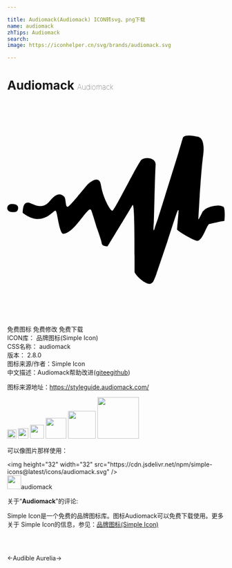 ```yaml
---

title: Audiomack(Audiomack) ICON转svg、png下载
name: audiomack
zhTips: Audiomack
search: 
image: https://iconhelper.cn/svg/brands/audiomack.svg

---
```


# Audiomack  <small style="font-size: 60%;font-weight: 100">Audiomack</small>

<div id="svg" class="svg-wrap">
<svg role="img" viewBox="0 0 24 24" xmlns="http://www.w3.org/2000/svg"><title>Audiomack icon</title><path d="M.33 11.39s.54-.09.77.14c.22.23.07.71-.22.72-.3.01-.57.06-.77-.14a.443.443 0 01.22-.72zm5.88 3.26c-.05.01-.11-.02-.16-.06-.39-.53-.53-2.37-.71-2.48-.18-.11-.85 1.02-2.19.9-.55-.05-1.12-.41-1.45-.66.03-.41.03-1.39.86-1.07.51.19 1.37.72 2.13-.23.84-1.05 1.3-.74 1.57-.51.28.22.1 1.41.51 1.08.41-.33 2.08-2.39 2.08-2.39s1.29-1.29 1.49.06c.2 1.36 1.04 2.87 1.27 2.82.22-.04 2.82-5.27 3.19-5.61.37-.34 1.63-.29 1.57.57-.06.87-.19 6.25-.19 6.25s-.15 1.52.09.71c.1-.34.21-.64.34-1 .64-2.03 1.73-5.51 2.28-7.3.12-.42.23-.79.32-1.07v-.01c.03-.13.06-.23.09-.32.05-.15.08-.26.09-.28.02-.07.09-.12.19-.16.09-.06.2-.06.31-.06.31-.03.69.01 1.04.11.11 0 .22.03.32.11 0 0 .01 0 .02.01.03.02.06.05.1.1h.01c.01.02.03.05.05.07.19.29.31.81.19 1.74-.3 2.31-.53 7.07-.53 7.07s-.05.23.44-.77c.01-.04.03-.07.05-.1.03-.02.06-.04.1-.08.29-.36 1.09-.56 1.65-.56.23.03.43.09.54.16.22.33.09 1.55.09 1.55-.46.04-1.34.29-1.65.33-.31.05-.78 2.05-1.44 1.85-.66-.21-2.13-1.12-2.13-1.24 0-.11.12-1.44.15-1.79v-.07-.01c.03-.27.01-.39-.12-.12-.11.23-.58 1.72-1.11 3.34-.05.14-1.05 3.13-1.18 3.49-.15.42-.29.75-.38.91-.13.19-.32.3-.58.23-.65-.2-1.46-1.08-1.47-1.3-.02-1.24.06-7.9-.24-7.35-.32.57-2.73 4.52-2.73 4.52-.04.01-.07.01-.11.01-.17-.02-.44-.07-.51-.23 0-.01-.01-.02-.01-.03-.01-.01-.01-.02-.02-.04-.03-.11-.04-.23-.07-.33-.11-.36-.28-.88-.47-1.4-.27-.9-.56-1.82-.61-1.92-.09-.2-.22-.12-.35 0-.54.45-1.68 2.45-2.72 2.56z"/></svg>
</div>
<detail full-name='audiomack'></detail>

<div class="detail-page">
<p>
<span><span class="badge-success badge">免费图标</span> <span class="badge-success badge">免费修改</span>  <span class="badge-success badge">免费下载</span> </span>
<br/>
<span>
ICON库：
<span class="badge-secondary badge">品牌图标(Simple Icon)</span> 
</span>
<br/>
<span>
CSS名称：
<span class="badge-secondary badge">audiomack</span> 
</span>

<br/>
<span>
版本：
<span class="badge-secondary badge">2.8.0</span> 
</span>
<br/>
<span>图标来源/作者：<span class="badge-light badge">Simple Icon</span></span> 
<br/>
<span class="zh-detail">中文描述：<span class="badge-primary badge">Audiomack</span><span class="help-link"><span>帮助改进</span>(<a href="https://gitee.com/liuwave/icon-helper/edit/master/json/brands/audiomack.json" target="_blank" rel="noopener noreferrer">gitee</a><a href="https://github.com/liuwave/icon-helper/edit/master/json/brands/audiomack.json" target="_blank" rel="noopener noreferrer">github</a></span>)</span><br/>
</p>
</div><div class="description description alert alert-light"><p>图标来源地址：<a href="https://styleguide.audiomack.com/" target="_blank" rel="noopener noreferrer">https://styleguide.audiomack.com/</a></p></div>
<div class="alert alert-dark">
<img height="21" width="21" src="https://cdn.jsdelivr.net/npm/simple-icons@latest/icons/audiomack.svg" />
<img height="24" width="24" src="https://cdn.jsdelivr.net/npm/simple-icons@latest/icons/audiomack.svg" />
<img height="32" width="32" src="https://cdn.jsdelivr.net/npm/simple-icons@latest/icons/audiomack.svg" />
<img height="48" width="48" src="https://cdn.jsdelivr.net/npm/simple-icons@latest/icons/audiomack.svg" />
<img height="64" width="64" src="https://cdn.jsdelivr.net/npm/simple-icons@latest/icons/audiomack.svg" />
<img height="96" width="96" src="https://cdn.jsdelivr.net/npm/simple-icons@latest/icons/audiomack.svg" />

</div>
<div>
  <p>可以像图片那样使用：    
  </p>
  <div class="alert alert-primary" style="font-size: 14px">
    &lt;img height="32" width="32" src="https://cdn.jsdelivr.net/npm/simple-icons@latest/icons/audiomack.svg" /&gt;
    <copy-btn content='<img height="32" width="32" src="https://cdn.jsdelivr.net/npm/simple-icons@latest/icons/audiomack.svg" />'></copy-btn>
  </div>
  <div class="alert alert-secondary">
    <img height="32" width="32" src="https://cdn.jsdelivr.net/npm/simple-icons@latest/icons/audiomack.svg" />audiomack
    <copy-btn content="audiomack" btn-title="复制图标名称"></copy-btn>
  </div>
</div>
<div class="icon-detail__container">
<p>关于“<b>Audiomack</b>”的评论:</p>
</div>
<Vssue title="关于“Audiomack”的评论" />
<div><p>Simple Icon是一个免费的品牌图标库。图标Audiomack可以免费下载使用。更多关于  Simple Icon的信息，参见：<a target="_blank" href="https://iconhelper.cn/brands.html">品牌图标(Simple Icon)</a>
</p></div>


<div style="padding:2rem 0 " class="page-nav"><p class="inner"><span class="prev">←<router-link to="/icon/audible.html">Audible</router-link></span> <span class="next"><router-link to="/icon/aurelia.html">Aurelia</router-link>→</span></p></div>

